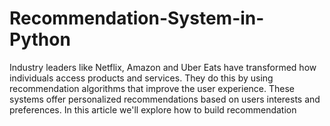 # Recommendation-System-in-Python
Industry leaders like Netflix, Amazon and Uber Eats have transformed how individuals access products and services. They do this by using recommendation algorithms that improve the user experience. These systems offer personalized recommendations based on users interests and preferences. In this article we'll explore how to build recommendation
